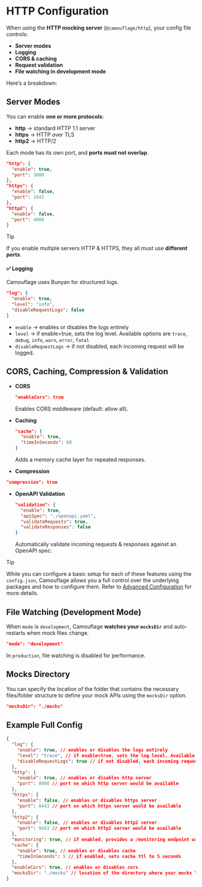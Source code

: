 # HTTP Configuration

When using the **HTTP mocking server** (`@camouflage/http`), your config file controls:

- **Server modes**
- **Logging**
- **CORS & caching**
- **Request validation**
- **File watching in development mode**

Here’s a breakdown:

## Server Modes

You can enable **one or more protocols**:

- **http** → standard HTTP 1.1 server
- **https** → HTTP over TLS
- **http2** → HTTP/2

Each mode has its own port, and **ports must not overlap**.

```json
"http": {
  "enable": true,
  "port": 3000
},
"https": {
  "enable": false,
  "port": 3443
},
"http2": {
  "enable": false,
  "port": 4000
}
```

> [!TIP]
> If you enable multiple servers HTTP & HTTPS, they all must use **different ports**.

#### ✅ Logging

Camouflage uses Bunyan for structured logs.

```json
"log": {
  "enable": true,
  "level": "info",
  "disableRequestLogs": false
}
```

- `enable` → enables or disables the logs entirely
- `level` → if enable=true, sets the log level. Available options are `trace`, `debug`, `info`, `warn`, `error`, `fatal`
- `disableRequestLogs` → if not disabled, each incoming request will be logged.

## CORS, Caching, Compression & Validation

- **CORS**

  ```json
  "enableCors": true
  ```

  Enables CORS middleware (default: allow all).

- **Caching**

  ```json
  "cache": {
    "enable": true,
    "timeInSeconds": 60
  }
  ```

  Adds a memory cache layer for repeated responses.

- **Compression**

```json
"compression": true
```

- **OpenAPI Validation**

  ```json
  "validation": {
    "enable": true,
    "apiSpec": "./openapi.yaml",
    "validateRequests": true,
    "validateResponses": false
  }
  ```

  Automatically validate incoming requests & responses against an OpenAPI spec.

> [!TIP]
> While you can configure a basic setup for each of these features using the `config.json`, Camouflage allows you a full control over the underlying packages and how to configure them. Refer to [Advanced Configuration](/configuration/advanced) for more details.

## File Watching (Development Mode)

When `mode` is `development`, Camouflage **watches your `mocksDir`** and auto-restarts when mock files change.

```json
"mode": "development"
```

In `production`, file watching is disabled for performance.

## Mocks Directory

You can specify the location of the folder that contains the necessary files/folder structure to define your mock APIs using the `mocksDir` option.

```json
"mocksDir": "./mocks"
```

## Example Full Config

```json
{
  "log": {
    "enable": true, // enables or disables the logs entirely
    "level": "trace", // if enable=true, sets the log level. Available options are "fatal", "error", "warn", "info", "debug", "trace"
    "disableRequestLogs": true // if not disabled, each incoming request will be logged.
  },
  "http": {
    "enable": true, // enables or disables http server
    "port": 8080 // port on which http server would be available
  },
  "https": {
    "enable": false, // enables or disables https server
    "port": 8443 // port on which https server would be available
  },
  "http2": {
    "enable": false, // enables or disables http2 server
    "port": 9443 // port on which http2 server would be available
  },
  "monitoring": true, // if enabled, provides a /monitoring endpoint with some dashboards for monitoring
  "cache": {
    "enable": true, // enables or disables cache
    "timeInSeconds": 5 // if enabled, sets cache ttl to 5 seconds
  },
  "enableCors": true, // enables or disables cors
  "mocksDir": "./mocks" // location of the directory where your mocks live.
}
```
